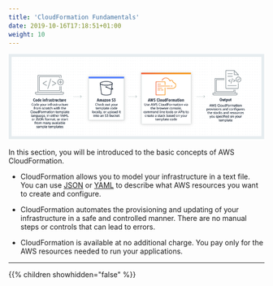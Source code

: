 ```yaml
---
title: 'CloudFormation Fundamentals'
date: 2019-10-16T17:18:51+01:00
weight: 10
---
```


![cfn-png](cfn-1.png)

In this section, you will be introduced to the basic concepts of AWS CloudFormation.

* CloudFormation allows you to model your infrastructure in a text
  file. You can use [JSON](https://json.org/) or
  [YAML](https://yaml.org/) to describe what AWS resources you
  want to create and configure.

* CloudFormation automates the provisioning and updating of your
  infrastructure in a safe and controlled manner.  There are no manual steps or
  controls that can lead to errors.

* CloudFormation is available at no additional charge. You pay only for the
  AWS resources needed to run your applications.

---

{{% children showhidden="false" %}}
